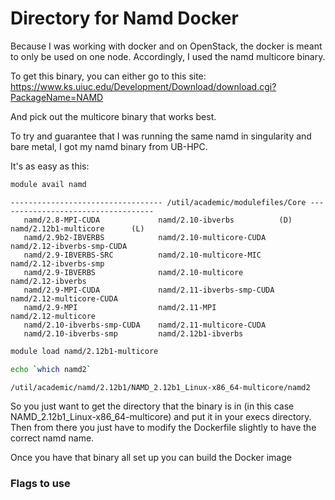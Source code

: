 # Directory for Namd Docker

Because I was working with docker and on OpenStack, the docker is meant to only be used on one node.
Accordingly, I used the namd multicore binary.

To get this binary, you can either go to this site: https://www.ks.uiuc.edu/Development/Download/download.cgi?PackageName=NAMD

And pick out the multicore binary that works best.

To try and guarantee that I was running the same namd in singularity and bare metal, I got my namd binary from UB-HPC.

It's as easy as this:
```bash
module avail namd
```

```text
---------------------------------- /util/academic/modulefiles/Core -----------------------------------
   namd/2.8-MPI-CUDA             namd/2.10-ibverbs          (D)    namd/2.12b1-multicore      (L)
   namd/2.9b2-IBVERBS            namd/2.10-multicore-CUDA          namd/2.12-ibverbs-smp-CUDA
   namd/2.9-IBVERBS-SRC          namd/2.10-multicore-MIC           namd/2.12-ibverbs-smp
   namd/2.9-IBVERBS              namd/2.10-multicore               namd/2.12-ibverbs
   namd/2.9-MPI-CUDA             namd/2.11-ibverbs-smp-CUDA        namd/2.12-multicore-CUDA
   namd/2.9-MPI                  namd/2.11-MPI                     namd/2.12-multicore
   namd/2.10-ibverbs-smp-CUDA    namd/2.11-multicore-CUDA
   namd/2.10-ibverbs-smp         namd/2.12b1-ibverbs

```
```bash
module load namd/2.12b1-multicore

echo `which namd2`

/util/academic/namd/2.12b1/NAMD_2.12b1_Linux-x86_64-multicore/namd2

```
So you just want to get the directory that the binary is in (in this case NAMD\_2.12b1\_Linux-x86\_64-multicore) and put it in your execs directory.
Then from there you just have to modify the Dockerfile slightly to have the correct namd name.

Once you have that binary all set up you can build the Docker image

### Flags to use

